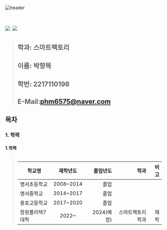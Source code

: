 ![header](https://capsule-render.vercel.app/api?type=rect&color=auto&height=300&section=header&text=향목이의%20깃허브&animation=fadeIn&fontSize=100)

# <a href="https://www.facebook.com/phm0101/" target="_blank"><img src="https://img.shields.io/badge/[페북]-[1877F2]?style=flat-square&logo=[Facebook]&logoColor=white"/></a> <a href="[https://www.instagram.com/mok0_2/]" target="_blank"><img src="https://img.shields.io/badge/[인스타]-[E4405F]?style=flat-square&logo=[Instagram]&logoColor=RED"/></a>

> 
> ##  **학과: 스마트팩토리**
> ##  **이름: 박향목**   
> ##  **학번: 2217110198**    
> ##  **E-Mail:phm6575@naver.com**    


## 목차    
###  1. 학력 

 #### 1.학력
> <table>
|학교명 | 재학년도 | 졸업년도 | 학과 | 비고
|------------|:------------------:|-------:|--------------:|---------:|
| 명서초등학교 | 2008~2014 |  졸업
| 명서중학교 | 2014~2017 | 졸업
| 용호고등학교 | 2017~2020 | 졸업
| 창원폴리텍7대학| 2022~ | 2024(예정)| 스마트팩토리학과 | 재학
 
